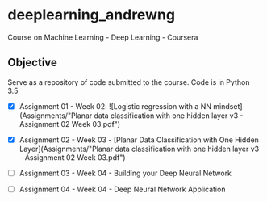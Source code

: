 # deeplearning_andrewng

Course on Machine Learning - Deep Learning - Coursera

## Objective

   Serve as a repository of code submitted to the course. Code is in Python 3.5
   - [X] Assignment 01 - Week 02:
     ![Logistic regression with a NN mindset](Assignments/"Planar data classification with one hidden layer v3 - Assignment 02 Week 03.pdf")
   - [X] Assignment 02 - Week 03 - [Planar Data Classification with One Hidden Layer](Assignments/"Planar data classification with one hidden layer v3 - Assignment 02 Week 03.pdf")
   - [ ] Assignment 03 - Week 04 - Building your Deep Neural Network
   - [ ] Assignment 04 - Week 04 - Deep Neural Network Application



